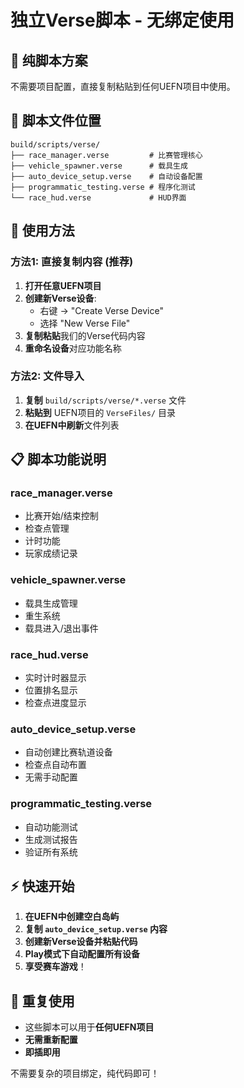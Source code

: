# 独立Verse脚本 - 无绑定使用

## 🎯 纯脚本方案
不需要项目配置，直接复制粘贴到任何UEFN项目中使用。

## 📁 脚本文件位置
```
build/scripts/verse/
├── race_manager.verse         # 比赛管理核心
├── vehicle_spawner.verse      # 载具生成
├── auto_device_setup.verse    # 自动设备配置  
├── programmatic_testing.verse # 程序化测试
└── race_hud.verse             # HUD界面
```

## 🚀 使用方法

### 方法1: 直接复制内容 (推荐)
1. **打开任意UEFN项目**
2. **创建新Verse设备**:
   - 右键 → "Create Verse Device"
   - 选择 "New Verse File"
3. **复制粘贴**我们的Verse代码内容
4. **重命名设备**对应功能名称

### 方法2: 文件导入
1. **复制** `build/scripts/verse/*.verse` 文件
2. **粘贴到** UEFN项目的 `VerseFiles/` 目录
3. **在UEFN中刷新**文件列表

## 📋 脚本功能说明

### race_manager.verse
- 比赛开始/结束控制
- 检查点管理
- 计时功能
- 玩家成绩记录

### vehicle_spawner.verse  
- 载具生成管理
- 重生系统
- 载具进入/退出事件

### race_hud.verse
- 实时计时器显示
- 位置排名显示
- 检查点进度显示

### auto_device_setup.verse
- 自动创建比赛轨道设备
- 检查点自动布置
- 无需手动配置

### programmatic_testing.verse
- 自动功能测试
- 生成测试报告
- 验证所有系统

## ⚡ 快速开始

1. **在UEFN中创建空白岛屿**
2. **复制 `auto_device_setup.verse` 内容**
3. **创建新Verse设备并粘贴代码**
4. **Play模式下自动配置所有设备**
5. **享受赛车游戏**！

## 🔄 重复使用
- 这些脚本可以用于**任何UEFN项目**
- **无需重新配置**
- **即插即用**

不需要复杂的项目绑定，纯代码即可！